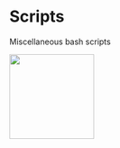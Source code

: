 # Scripts
Miscellaneous bash scripts






<img src="https://pics.freeicons.io/uploads/icons/png/19608875881557740376-512.png" width="150" height="150" class="center">
